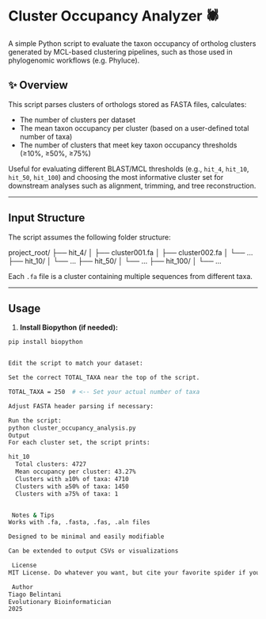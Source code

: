 # Cluster Occupancy Analyzer 🕷️

A simple Python script to evaluate the taxon occupancy of ortholog clusters generated by MCL-based clustering pipelines, such as those used in phylogenomic workflows (e.g. Phyluce).

## ✨ Overview

This script parses clusters of orthologs stored as FASTA files, calculates:

- The number of clusters per dataset
- The mean taxon occupancy per cluster (based on a user-defined total number of taxa)
- The number of clusters that meet key taxon occupancy thresholds (≥10%, ≥50%, ≥75%)

Useful for evaluating different BLAST/MCL thresholds (e.g., `hit_4`, `hit_10`, `hit_50`, `hit_100`) and choosing the most informative cluster set for downstream analyses such as alignment, trimming, and tree reconstruction.

---

##  Input Structure

The script assumes the following folder structure:

project_root/
├── hit_4/
│ ├── cluster001.fa
│ ├── cluster002.fa
│ └── ...
├── hit_10/
│ └── ...
├── hit_50/
│ └── ...
├── hit_100/
│ └── ...


Each `.fa` file is a cluster containing multiple sequences from different taxa.

---

## Usage

1. **Install Biopython (if needed):**

```bash
pip install biopython


Edit the script to match your dataset:

Set the correct TOTAL_TAXA near the top of the script.

TOTAL_TAXA = 250  # <-- Set your actual number of taxa

Adjust FASTA header parsing if necessary:

Run the script:
python cluster_occupancy_analysis.py
Output
For each cluster set, the script prints:

hit_10
  Total clusters: 4727
  Mean occupancy per cluster: 43.27%
  Clusters with ≥10% of taxa: 4710
  Clusters with ≥50% of taxa: 1450
  Clusters with ≥75% of taxa: 1


 Notes & Tips
Works with .fa, .fasta, .fas, .aln files

Designed to be minimal and easily modifiable

Can be extended to output CSVs or visualizations

 License
MIT License. Do whatever you want, but cite your favorite spider if you publish something cool 🕸️.

 Author
Tiago Belintani
Evolutionary Bioinformatician
2025 






